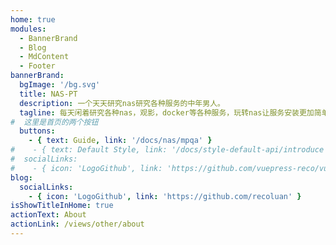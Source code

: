 ```yaml
---
home: true
modules:
  - BannerBrand
  - Blog
  - MdContent
  - Footer
bannerBrand:
  bgImage: '/bg.svg'
  title: NAS-PT
  description: 一个天天研究nas研究各种服务的中年男人。
  tagline: 每天闲着研究各种nas，观影，docker等各种服务，玩转nas让服务安装更加简单
#  这里是首页的两个按钮
  buttons:
    - { text: Guide, link: '/docs/nas/mpqa' }
#    - { text: Default Style, link: '/docs/style-default-api/introduce', type: 'plain' }
#  socialLinks:
#    - { icon: 'LogoGithub', link: 'https://github.com/vuepress-reco/vuepress-theme-reco' }
blog:
  socialLinks:
    - { icon: 'LogoGithub', link: 'https://github.com/recoluan' }
isShowTitleInHome: true
actionText: About
actionLink: /views/other/about
---
```


[//]: # (## 快速开始)

[//]: # ()
[//]: # (**npx**)

[//]: # ()
[//]: # (```bash)

[//]: # (# 初始化，并选择 2.x)

[//]: # (npx @vuepress-reco/theme-cli init)

[//]: # (```)

[//]: # ()
[//]: # (**npm**)

[//]: # ()
[//]: # (```bash)

[//]: # (# 初始化，并选择 2.x)

[//]: # (npm install @vuepress-reco/theme-cli@1.0.7 -g)

[//]: # (theme-cli init)

[//]: # (```)

[//]: # ()
[//]: # (**yarn**)

[//]: # ()
[//]: # (```bash)

[//]: # (# 初始化，并选择 2.x)

[//]: # (yarn global add @vuepress-reco/theme-cli@1.0.7)

[//]: # (theme-cli init)

[//]: # (```)
